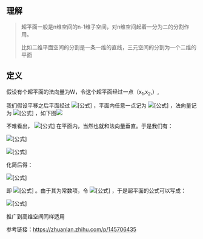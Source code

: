 ## 理解

> 超平面一般是n维空间的n-1维子空间，对n维空间起着一分为二的分割作用。
>
> 比如二维平面空间的分割是一条一维的直线，三元空间的分割为一个二维的平面

## 定义

假设有个超平面的法向量为W，令这个超平面经过一点（x<sub>1</sub>,x<sub>2</sub>,）,

我们假设平移之后平面经过 ![[公式]](https://www.zhihu.com/equation?tex=x%27%28x_1%27%2Cx_2%27%2Cx_3%27%29) ，平面内任意一点记为 ![[公式]](https://www.zhihu.com/equation?tex=x%28x_1%2Cx_2%2Cx_3%29) ，法向量记为 ![[公式]](https://www.zhihu.com/equation?tex=%5Comega%28%5Comega_1%2C%5Comega_2%2C%5Comega_3%29) ，如下图![](https://pic.downk.cc/item/5fdc17a13ffa7d37b320c1aa.png)

不难看出， ![[公式]](https://www.zhihu.com/equation?tex=x-x%27) 在平面内，当然也就和法向量垂直。于是我们有：

![[公式]](https://www.zhihu.com/equation?tex=%28x-x%27%29w%3D0+)

![[公式]](https://www.zhihu.com/equation?tex=%28x_1-x_1%27%2C+x_2-x_2%27%2Cx_3-x_3%27%29%5Ccdot%28%5Comega_1%2C%5Comega_2%2C%5Comega_3%29%3D0)

化简后得：

![[公式]](https://www.zhihu.com/equation?tex=x_1%5Comega_1%2Bx_2%5Comega_2%2Bx_3%5Comega_3%3D%5Comega_1x_1%27%2B%5Comega_2x_2%27%2B%5Comega_3x_3%27)

即 ![[公式]](https://www.zhihu.com/equation?tex=%5Comega%5ETx%3D%5Comega%5ETx%27) 。由于其为常数项，令 ![[公式]](https://www.zhihu.com/equation?tex=b%3D-%5Comega%5ETx%27) ，于是超平面的公式可以写成：

![[公式]](https://www.zhihu.com/equation?tex=%5Comega%5ETx%2Bb%3D0)

推广到高维空间同样适用



参考链接：https://zhuanlan.zhihu.com/p/145706435